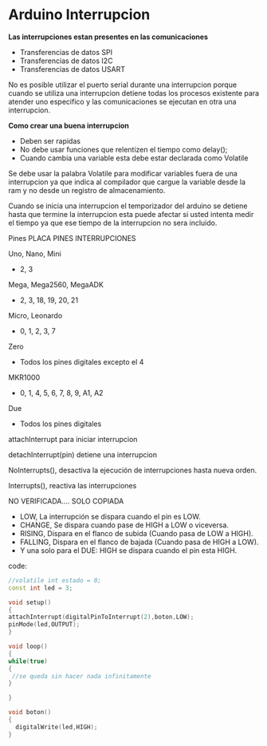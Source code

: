 # Arduino Interrupcion

**Las interrupciones estan presentes en las comunicaciones**

* Transferencias de datos SPI
* Transferencias de datos I2C
* Transferencias de datos USART

No es posible utilizar el puerto serial durante una interrupcion porque cuando se utiliza una interrupcion detiene todas los procesos existente para atender uno especifico y las comunicaciones se ejecutan en otra una interrupcion.

**Como crear una buena interrupcion**
* Deben ser rapidas
* No debe usar funciones que relentizen el tiempo como delay();
* Cuando cambia una variable esta debe estar declarada como Volatile

Se debe usar la palabra Volatile para modificar variables fuera de una interrupcion ya que indica al compilador que cargue la variable desde la ram y no desde un registro de almacenamiento.

Cuando se inicia una interrupcion el temporizador del arduino se detiene hasta que termine la interrupcion esta puede afectar si usted intenta medir el tiempo ya que ese tiempo de la interrupcion no sera incluido.


Pines
PLACA	PINES INTERRUPCIONES

Uno, Nano, Mini	
* 2, 3

Mega, Mega2560, MegaADK	
* 2, 3, 18, 19, 20, 21

Micro, Leonardo
* 0, 1, 2, 3, 7

Zero
* Todos los pines digitales excepto el 4

MKR1000
* 0, 1, 4, 5, 6, 7, 8, 9, A1, A2

Due
* Todos los pines digitales

attachInterrupt para iniciar interrupcion 

detachInterrupt(pin) detiene una interrupcion

NoInterrupts(), desactiva la ejecución de interrupciones hasta nueva orden.

Interrupts(), reactiva las interrupciones

NO VERIFICADA.... SOLO COPIADA
* LOW, La interrupción se dispara cuando el pin es LOW.
* CHANGE, Se dispara cuando pase de HIGH a LOW o viceversa.
* RISING, Dispara en el flanco de subida (Cuando pasa de LOW a HIGH).
* FALLING, Dispara en el flanco de bajada (Cuando pasa de HIGH a LOW).
* Y una solo para el DUE: HIGH se dispara cuando el pin esta HIGH.


code:

```c++
//volatile int estado = 0;
const int led = 3;

void setup()
{
attachInterrupt(digitalPinToInterrupt(2),boton,LOW);
pinMode(led,OUTPUT);
}

void loop()
{
while(true)
{
 //se queda sin hacer nada infinitamente
}

}

void boton()
{
  digitalWrite(led,HIGH);
}
``` 
